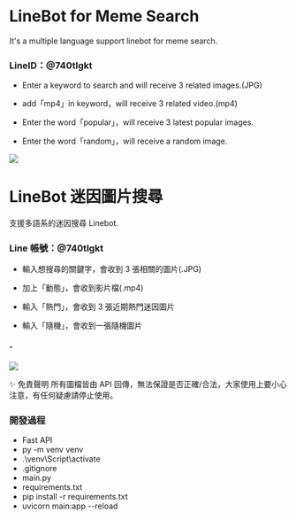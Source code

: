 # LineBot for Meme Search

It's a multiple language support linebot for meme search.

### LineID：@740tlgkt

-   Enter a keyword to search and will receive 3 related images.(JPG)

-   add「mp4」in keyword，will receive 3 related video.(mp4)
-   Enter the word「popular」，will receive 3 latest popular images.
-   Enter the word「random」，will receive a random image.

![](https://i.imgur.com/soggf8W.png)

# LineBot 迷因圖片搜尋

支援多語系的迷因搜尋 Linebot.

### Line 帳號：@740tlgkt

-   輸入想搜尋的關鍵字，會收到 3 張相關的圖片(.JPG)

-   加上「動態」，會收到影片檔(.mp4)
-   輸入「熱門」，會收到 3 張近期熱門迷因圖片
-   輸入「隨機」，會收到一張隨機圖片

#### -

![](https://cdn-images-1.medium.com/max/1600/1*FRiF282xTKHgKST76lfPWw.png)

✨ 免責聲明
所有圖檔皆由 API 回傳，無法保證是否正確/合法，大家使用上要小心注意，有任何疑慮請停止使用。

### 開發過程

-   Fast API
-   py -m venv venv
-   .\venv\Script\activate
-   .gitignore
-   main.py
-   requirements.txt
-   pip install -r requirements.txt
-   uvicorn main:app --reload
